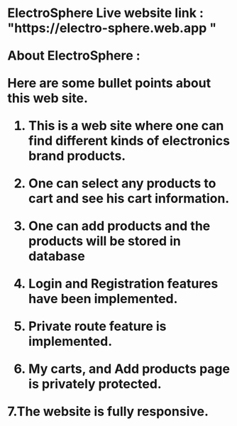 <h1>ElectroSphere </h>
Live website link : "https://electro-sphere.web.app "

About ElectroSphere :

Here are some bullet points about this web site.

1. This is a web site where one can find different kinds of electronics brand products.

2. One can select any products to cart and see his cart information.


3. One can add products and the products will be stored in database

4. Login and Registration features have been implemented.

5. Private route feature is implemented.

6. My carts, and Add products page is privately protected.

7.The website is fully responsive.

